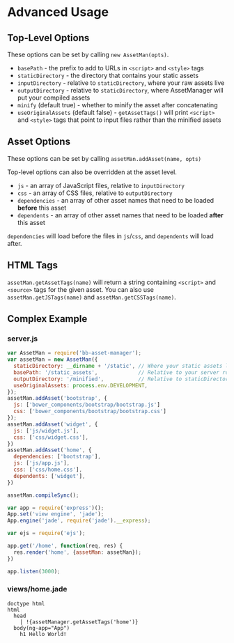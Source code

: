 # Advanced Usage

## Top-Level Options
These options can be set by calling `new AssetMan(opts)`.

* `basePath` - the prefix to add to URLs in `<script>` and `<style>` tags
* `staticDirectory` - the directory that contains your static assets
* `inputDirectory` - relative to `staticDirectory`, where your raw assets live
* `outputDirectory` - relative to `staticDirectory`, where AssetManager will put your compiled assets
* `minify` (default true) - whether to minify the asset after concatenating
* `useOriginalAssets` (default false) - `getAssetTags()` will print `<script>` and `<style>` tags that point to
input files rather than the minified assets

## Asset Options
These options can be set by calling `assetMan.addAsset(name, opts)`

Top-level options can also be overridden at the asset level.

* `js` - an array of JavaScript files, relative to `inputDirectory`
* `css` - an array of CSS files, relative to `outputDirectory`
* `dependencies` - an array of other asset names that need to be loaded **before** this asset
* `dependents` - an array of other asset names that need to be loaded **after** this asset

`dependencies` will load before the files in `js`/`css`, and `dependents` will load after.

## HTML Tags
`assetMan.getAssetTags(name)` will return a string containing `<script>` and `<source>` tags
for the given asset. You can also use `assetMan.getJSTags(name)` and `assetMan.getCSSTags(name)`.

## Complex Example

### server.js
```js
var AssetMan = require('bb-asset-manager');
var assetMan = new AssetMan({
  staticDirectory: __dirname + '/static', // Where your static assets live
  basePath: '/static_assets',             // Relative to your server root
  outputDirectory: '/minified',           // Relative to staticDirectory
  useOriginalAssets: process.env.DEVELOPMENT,
});
assetMan.addAsset('bootstrap', {
  js: ['bower_components/bootstrap/bootstrap.js']
  css: ['bower_components/bootstrap/bootstrap.css']
});
assetMan.addAsset('widget', {
  js: ['js/widget.js'],
  css: ['css/widget.css'],
})
assetMan.addAsset('home', {
  dependencies: ['bootstrap'],
  js: ['js/app.js'],
  css: ['css/home.css'],
  dependents: ['widget'],
})

assetMan.compileSync();

var app = require('express')();
App.set('view engine', 'jade');
App.engine('jade', require('jade').__express);

var ejs = require('ejs');

app.get('/home', function(req, res) {
  res.render('home', {assetMan: assetMan});
})

app.listen(3000);
```

### views/home.jade
```jade
doctype html
html
  head
    | !{assetManager.getAssetTags('home')}
  body(ng-app="App")
    h1 Hello World!
```
